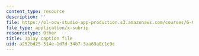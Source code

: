 ```yaml
---
content_type: resource
description: ''
file: https://ol-ocw-studio-app-production.s3.amazonaws.com/courses/6-042j-mathematics-for-computer-science-fall-2010/a252bd25514e1d7d34b73aa69a0c1c9c_TWBB-JlmYUc.srt
file_type: application/x-subrip
resourcetype: Other
title: 3play caption file
uid: a252bd25-514e-1d7d-34b7-3aa69a0c1c9c
---
```

